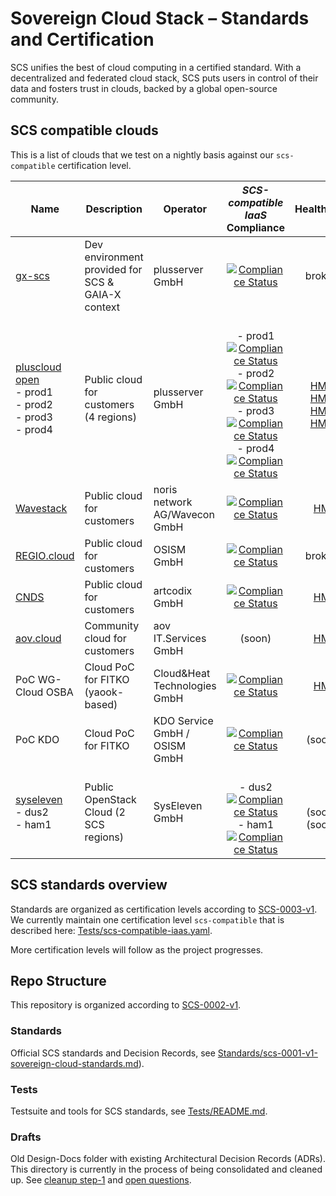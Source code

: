<!-- markdownlint-disable -->
# Sovereign Cloud Stack – Standards and Certification

SCS unifies the best of cloud computing in a certified standard. With a decentralized and federated cloud stack, SCS puts users in control of their data and fosters trust in clouds, backed by a global open-source community.

## SCS compatible clouds

This is a list of clouds that we test on a nightly basis against our `scs-compatible` certification level.

| Name                                                                                                           | Description                                       | Operator                      |                                                         _SCS-compatible IaaS_ Compliance                                                              |                                                        HealthMon                                                         |
| -------------------------------------------------------------------------------------------------------------- | ------------------------------------------------- | ----------------------------- | :---------------------------------------------------------------------------------------------------------------------------------------------------: | :----------------------------------------------------------------------------------------------------------------------: |
| [gx-scs](https://github.com/SovereignCloudStack/docs/blob/main/community/cloud-resources/plusserver-gx-scs.md) | Dev environment provided for SCS & GAIA-X context | plusserver GmbH               | [![Compliance Status](https://img.shields.io/github/actions/workflow/status/SovereignCloudStack/standards/check-gx-scs-v4.yml?label=v4)](https://github.com/SovereignCloudStack/standards/actions/workflows/check-gx-scs-v4.yml)   |   broken <!--[HM](https://health.gx-scs.sovereignit.cloud:3000/)-->   |
| [pluscloud open](https://www.plusserver.com/en/products/pluscloud-open)<br />- prod1<br />- prod2<br />- prod3<br />- prod4 | Public cloud for customers (4 regions)   | plusserver GmbH               | &nbsp;<br />- prod1 [![Compliance Status](https://img.shields.io/github/actions/workflow/status/SovereignCloudStack/standards/check-pco-prod1-v4.yml?label=v4)](https://github.com/SovereignCloudStack/standards/actions/workflows/check-pco-prod1-v4.yml)<br />- prod2 [![Compliance Status](https://img.shields.io/github/actions/workflow/status/SovereignCloudStack/standards/check-pco-prod2-v4.yml?label=v4)](https://github.com/SovereignCloudStack/standards/actions/workflows/check-pco-prod2-v4.yml)<br />- prod3 [![Compliance Status](https://img.shields.io/github/actions/workflow/status/SovereignCloudStack/standards/check-pco-prod3-v4.yml?label=v4)](https://github.com/SovereignCloudStack/standards/actions/workflows/check-pco-prod3-v4.yml)<br />- prod4 [![Compliance Status](https://img.shields.io/github/actions/workflow/status/SovereignCloudStack/standards/check-pco-prod4-v4.yml?label=v4)](https://github.com/SovereignCloudStack/standards/actions/workflows/check-pco-prod4-v4.yml) | &nbsp;<br />[HM1](https://health.prod1.plusserver.sovereignit.cloud:3000/d/9ltTEmlnk/openstack-health-monitor2?orgId=1&var-mycloud=plus-pco)<br />[HM2](https://health.prod1.plusserver.sovereignit.cloud:3000/d/9ltTEmlnk/openstack-health-monitor2?orgId=1&var-mycloud=plus-prod2)<br />[HM3](https://health.prod1.plusserver.sovereignit.cloud:3000/d/9ltTEmlnk/openstack-health-monitor2?orgId=1&var-mycloud=plus-prod3)<br />[HM4](https://health.prod1.plusserver.sovereignit.cloud:3000/d/9ltTEmlnk/openstack-health-monitor2?orgId=1&var-mycloud=plus-prod4) |
| [Wavestack](https://www.noris.de/wavestack-cloud/)                                                             | Public cloud for customers                        | noris network AG/Wavecon GmbH | [![Compliance Status](https://img.shields.io/github/actions/workflow/status/SovereignCloudStack/standards/check-wavestack-v4.yml?label=v4)](https://github.com/SovereignCloudStack/standards/actions/workflows/check-wavestack-v4.yml) |                               [HM](https://health.wavestack1.sovereignit.cloud:3000/)                                    |
| [REGIO.cloud](https://regio.digital)                                                                           | Public cloud for customers                        | OSISM GmbH                    | [![Compliance Status](https://img.shields.io/github/actions/workflow/status/SovereignCloudStack/standards/check-regio-a-v4.yml?label=v4)](https://github.com/SovereignCloudStack/standards/actions/workflows/check-regio-a-v4.yml)   |   broken <!--[HM](https://apimon.services.regio.digital/public-dashboards/17cf094a47404398a5b8e35a4a3968d4?orgId=1&refresh=5m)-->      |
| [CNDS](https://cnds.io/)                                                                                       | Public cloud for customers                        | artcodix GmbH | [![Compliance Status](https://img.shields.io/github/actions/workflow/status/SovereignCloudStack/standards/check-artcodix-v4.yml?label=v4)](https://github.com/SovereignCloudStack/standards/actions/workflows/check-artcodix-v4.yml)  |                                 [HM](https://ohm.muc.cloud.cnds.io/)                                              |
| [aov.cloud](https://www.aov.de/)                                                                               | Community cloud for customers                     | aov IT.Services GmbH          |    (soon)                                                                                                                                             |                               [HM](https://health.aov.cloud/)                                                            |
| PoC WG-Cloud OSBA                                                                                              | Cloud PoC for FITKO (yaook-based)                 | Cloud&amp;Heat Technologies GmbH | [![Compliance Status](https://img.shields.io/github/actions/workflow/status/SovereignCloudStack/standards/check-poc-wgcloud-v4.yml?label=v4)](https://github.com/SovereignCloudStack/standards/actions/workflows/check-poc-wgcloud-v4.yml)  | [HM](https://health.poc-wgcloud.osba.sovereignit.cloud:3000/d/9ltTEmlnk/openstack-health-monitor2?var-mycloud=poc-wgcloud&orgId=1) |
| PoC KDO                                                                                                        | Cloud PoC for FITKO                               | KDO Service GmbH / OSISM GmbH | [![Compliance Status](https://img.shields.io/github/actions/workflow/status/SovereignCloudStack/standards/check-poc-kdo-v4.yml?label=v4)](https://github.com/SovereignCloudStack/standards/actions/workflows/check-poc-kdo-v4.yml)  |  (soon) |
| [syseleven](https://www.syseleven.de/en/products-services/openstack-cloud/)<br />- dus2<br />- ham1            | Public OpenStack Cloud (2 SCS regions)            | SysEleven GmbH                | &nbsp;<br />- dus2 [![Compliance Status](https://img.shields.io/github/actions/workflow/status/SovereignCloudStack/standards/check-syseleven-dus2-v4.yml?label=v4)](https://github.com/SovereignCloudStack/standards/actions/workflows/check-syseleven-dus2-v4.yml)<br />- ham1 [![Compliance Status](https://img.shields.io/github/actions/workflow/status/SovereignCloudStack/standards/check-syseleven-ham1-v4.yml?label=v4)](https://github.com/SovereignCloudStack/standards/actions/workflows/check-syseleven-ham1-v4.yml)  | &nbsp;<br />(soon)<br />(soon) |

## SCS standards overview

Standards are organized as certification levels according to [SCS-0003-v1](https://github.com/SovereignCloudStack/standards/blob/main/Standards/scs-0003-v1-sovereign-cloud-standards-yaml.md). We currently maintain one certification level `scs-compatible` that is described here: [Tests/scs-compatible-iaas.yaml](Tests/scs-compatible-iaas.yaml).

More certification levels will follow as the project progresses.

## Repo Structure

This repository is organized according to [SCS-0002-v1](https://github.com/SovereignCloudStack/standards/blob/main/Standards/scs-0002-v1-standards-docs-org.md).

### Standards

Official SCS standards and Decision Records, see [Standards/scs-0001-v1-sovereign-cloud-standards.md](https://github.com/SovereignCloudStack/standards/blob/main/Standards/scs-0001-v1-sovereign-cloud-standards.md)).

### Tests

Testsuite and tools for SCS standards, see [Tests/README.md](https://github.com/SovereignCloudStack/standards/blob/main/Tests/README.md).

### Drafts

Old Design-Docs folder with existing Architectural Decision Records (ADRs). This directory is currently in the process of being consolidated and cleaned up. See [cleanup step-1](https://github.com/SovereignCloudStack/standards/blob/main/Standards/scs-0002-v1-standards-docs-org.md#suggested-cleanup-step-1) and [open questions](https://github.com/SovereignCloudStack/standards/blob/main/Standards/scs-0002-v1-standards-docs-org.md#open-questions).
